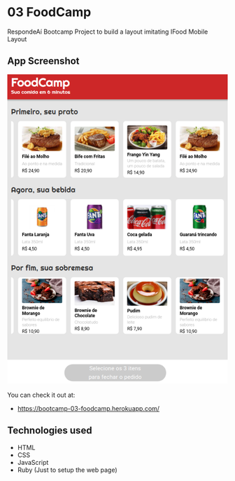# 03 FoodCamp

RespondeAí Bootcamp Project to build a layout imitating IFood Mobile Layout

## App Screenshot
![alt text](/public/images/app_screenshot.png "Title")

You can check it out at:
- https://bootcamp-03-foodcamp.herokuapp.com/
## Technologies used
- HTML
- CSS
- JavaScript
- Ruby (Just to setup the web page)